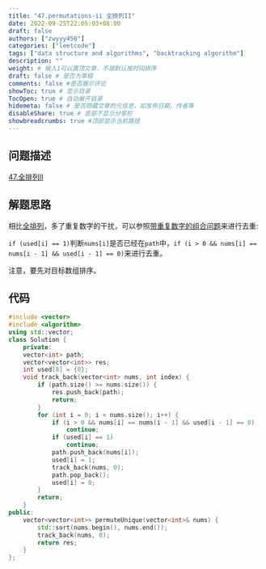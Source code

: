 ```yaml
---
title: "47.permutations-ii 全排列II"
date: 2022-09-25T22:05:03+08:00
draft: false
authors: ["zwyyy456"]
categories: ["leetcode"]
tags: ["data structure and algorithms", "backtracking algorithm"]
description: ""
weight: # 输入1可以置顶文章，不填默认按时间排序
draft: false # 是否为草稿
comments: false #是否展示评论
showToc: true # 显示目录
TocOpen: true # 自动展开目录
hidemeta: false # 是否隐藏文章的元信息，如发布日期、作者等
disableShare: true # 底部不显示分享栏
showbreadcrumbs: true #顶部显示当前路径
---
```

## 问题描述
[47.全排列II](https://leetcode.com/problems/permutations-ii/)

## 解题思路
相比[全排列](https://www.cnblogs.com/zwyyy456/p/16716769.html)，多了重复数字的干扰，可以参照[带重复数字的组合问题](https://leetcode.cn/problems/combination-sum-ii/)来进行去重:

`if (used[i] == 1)`判断`nums[i]`是否已经在`path`中，`if (i > 0 && nums[i] == nums[i - 1] && used[i - 1] == 0)`来进行去重。

注意，要先对目标数组排序。

## 代码
```cpp
#include <vector>
#include <algorithm>
using std::vector;
class Solution {
    private:
    vector<int> path;
    vector<vector<int>> res;
    int used[8] = {0};
    void track_back(vector<int> nums, int index) {
        if (path.size() >= nums.size()) {
            res.push_back(path);
            return;
        }
        for (int i = 0; i < nums.size(); i++) {
            if (i > 0 && nums[i] == nums[i - 1] && used[i - 1] == 0)
                continue;
            if (used[i] == 1)
                continue;
            path.push_back(nums[i]);
            used[i] = 1;
            track_back(nums, 0);
            path.pop_back();
            used[i] = 0;
        }
        return;
    }
public:
    vector<vector<int>> permuteUnique(vector<int>& nums) {
        std::sort(nums.begin(), nums.end());
        track_back(nums, 0);
        return res;
    }
};
```

